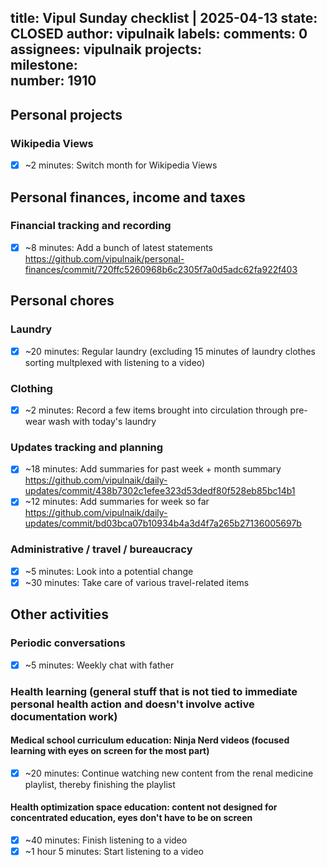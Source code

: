 title:	Vipul Sunday checklist | 2025-04-13
state:	CLOSED
author:	vipulnaik
labels:	
comments:	0
assignees:	vipulnaik
projects:	
milestone:	
number:	1910
--
## Personal projects

### Wikipedia Views

- [x] ~2 minutes: Switch month for Wikipedia Views

## Personal finances, income and taxes

### Financial tracking and recording

- [x] ~8 minutes: Add a bunch of latest statements https://github.com/vipulnaik/personal-finances/commit/720ffc5260968b6c2305f7a0d5adc62fa922f403

## Personal chores

### Laundry

- [x] ~20 minutes: Regular laundry (excluding 15 minutes of laundry clothes sorting multplexed with listening to a video)

### Clothing

- [x] ~2 minutes: Record a few items brought into circulation through pre-wear wash with today's laundry

### Updates tracking and planning

- [x] ~18 minutes: Add summaries for past week + month summary https://github.com/vipulnaik/daily-updates/commit/438b7302c1efee323d53dedf80f528eb85bc14b1
- [x] ~12 minutes: Add summaries for week so far https://github.com/vipulnaik/daily-updates/commit/bd03bca07b10934b4a3d4f7a265b27136005697b

### Administrative / travel / bureaucracy

- [x] ~5 minutes: Look into a potential change
- [x] ~30 minutes: Take care of various travel-related items

## Other activities

### Periodic conversations

- [x] ~5 minutes: Weekly chat with father
### Health learning (general stuff that is not tied to immediate personal health action and doesn't involve active documentation work)

#### Medical school curriculum education: Ninja Nerd videos (focused learning with eyes on screen for the most part)

- [x] ~20 minutes: Continue watching new content from the renal medicine playlist, thereby finishing the playlist

#### Health optimization space education: content not designed for concentrated education, eyes don't have to be on screen

- [x] ~40 minutes: Finish listening to a video
- [x] ~1 hour 5 minutes: Start listening to a video
